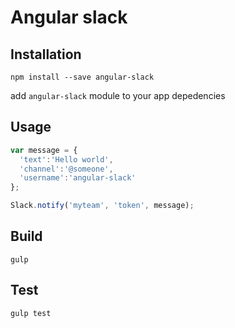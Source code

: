 # Angular slack

## Installation

`npm install --save angular-slack`

add `angular-slack` module to your app depedencies

## Usage

```js
var message = {
  'text':'Hello world',
  'channel':'@someone',
  'username':'angular-slack'
};

Slack.notify('myteam', 'token', message);
```

## Build

`gulp`

## Test

`gulp test`

